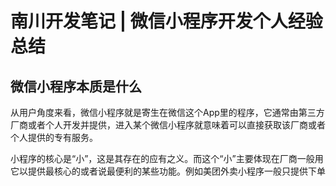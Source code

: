 # 南川开发笔记 | 微信小程序开发个人经验总结

## 微信小程序本质是什么

从用户角度来看，微信小程序就是寄生在微信这个App里的程序，它通常由第三方厂商或者个人开发并提供，进入某个微信小程序就意味着可以直接获取该厂商或者个人提供的专有服务。

小程序的核心是“小”，这是其存在的应有之义。而这个“小”主要体现在厂商一般用它以提供最核心的或者说最便利的某些功能。例如美团外卖小程序一般只提供下单